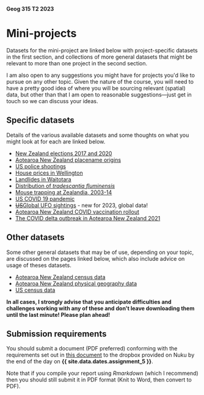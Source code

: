**Geog 315 T2 2023**

# Mini-projects
Datasets for the mini-project are linked below with project-specific datasets in the first section, and collections of more general datasets that might be relevant to more than one project in the second section.

I am also open to any suggestions you might have for projects you'd like to pursue on any other topic. Given the nature of the course, you will need to have a pretty good idea of where you will be sourcing relevant (spatial) data, but other than that I am open to reasonable suggestions&mdash;just get in touch so we can discuss your ideas.

## Specific datasets
Details of the various available datasets and some thoughts on what you might look at for each are linked below.

+ [New Zealand elections 2017 and 2020](anz-elections)
+ [Aotearoa New Zealand placename origins](anz-placenames)
+ [US police shootings](us-police-shootings)
+ [House prices in Wellington](homes)
+ [Landlides in Waitotara](landslides)
+ [Distribution of _tradescantia fluminensis_](tradescantia)
+ [Mouse trapping at Zealandia, 2003-14](zealandia)
+ [US COVID 19 pandemic](us-covid19)
+ [~~US~~Global UFO sightings](ufos) - new for 2023, global data!
+ [Aotearoa New Zealand COVID vaccination rollout](vaccination)
+ [The COVID delta outbreak in Aotearoa New Zealand 2021](delta)

## Other datasets
Some other general datasets that may be of use, depending on your topic, are discussed on the pages linked below, which also include advice on usage of theses datasets.

+ [Aotearoa New Zealand census data](aotearoa-new-zealand-census-data.md)
+ [Aotearoa New Zealand physical geography data](aotearoa-new-zealand-physical-geography-data.md)
+ [US census data](us-census-data.md)

**In all cases, I strongly advise that you anticipate difficulties and challenges working with any of these and don't leave downloading them until the last minute! Please plan ahead!**

## Submission requirements
You should submit a document (PDF preferred) conforming with the requirements set out in [this document](guidance-on-mini-project-report.html) to the dropbox provided on Nuku by the end of the day on **{{ site.data.dates.assignment_5 }}**.

<!-- delete submission date from this page, or make sure it matches the schedule! -->

Note that if you compile your report using _Rmarkdown_ (which I recommend)  then you should still submit it in PDF format (Knit to Word, then convert to PDF).
